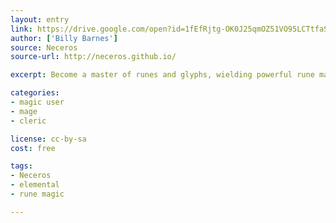 ```yaml
---
layout: entry
link: https://drive.google.com/open?id=1fEfRjtg-OK0J25qmOZ51VO95LCTtfaSi
author: ['Billy Barnes']
source: Neceros
source-url: http://neceros.github.io/

excerpt: Become a master of runes and glyphs, wielding powerful rune magic

categories:
- magic user
- mage
- cleric

license: cc-by-sa
cost: free

tags:
- Neceros
- elemental
- rune magic

---
```

